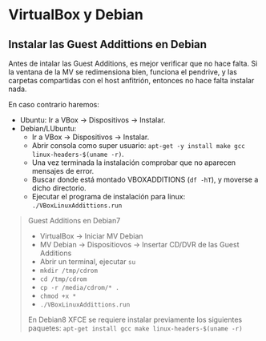 
# VirtualBox y Debian

## Instalar las Guest Addittions en Debian

Antes de intalar las Guest Additions, es  mejor verificar que no hace falta.
Si la ventana de la MV se redimensiona bien, funciona el pendrive, y las carpetas compartidas
con el host anfitrión, entonces no hace falta instalar nada.

En caso contrario haremos:
* Ubuntu: Ir a VBox -> Dispositivos -> Instalar.
* Debian/LUbuntu:
    * Ir a VBox -> Dispositivos -> Instalar.
    * Abrir consola como super usuario: `apt-get -y install make gcc linux-headers-$(uname -r)`.
    * Una vez terminada la instalación comprobar que no aparecen mensajes de error.
    * Buscar donde está montado VBOXADDITIONS (`df -hT`), y moverse a dicho directorio.
    * Ejecutar el programa de instalación para linux: `./VBoxLinuxAddittions.run`

> Guest Additions en Debian7
> * VirtualBox -> Iniciar MV Debian
> * MV Debian -> Dispositiovos -> Insertar CD/DVR de las Guest Additions
> * Abrir un terminal, ejecutar `su`
> * `mkdir /tmp/cdrom`
> * `cd /tmp/cdrom`
> * `cp -r /media/cdrom/* .`
> * `chmod +x *`
> * `./VBoxLinuxAddittions.run`
>
> En Debian8 XFCE se requiere instalar previamente los siguientes paquetes:
> `apt-get install gcc make linux-headers-$(uname -r)`
